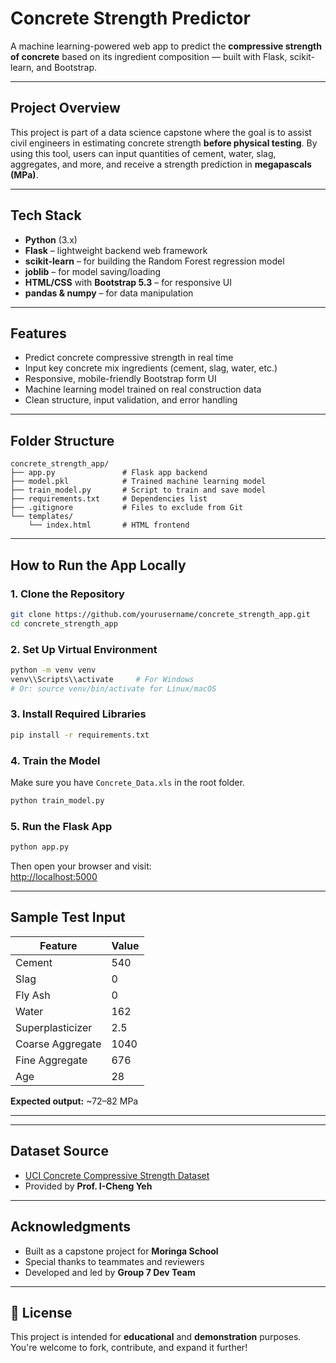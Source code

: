 #  Concrete Strength Predictor

A machine learning-powered web app to predict the **compressive strength of concrete** based on its ingredient composition — built with Flask, scikit-learn, and Bootstrap.

---

##  Project Overview

This project is part of a data science capstone where the goal is to assist civil engineers in estimating concrete strength **before physical testing**. By using this tool, users can input quantities of cement, water, slag, aggregates, and more, and receive a strength prediction in **megapascals (MPa)**.

---

##  Tech Stack

- **Python** (3.x)  
- **Flask** – lightweight backend web framework  
- **scikit-learn** – for building the Random Forest regression model  
- **joblib** – for model saving/loading  
- **HTML/CSS** with **Bootstrap 5.3** – for responsive UI  
- **pandas & numpy** – for data manipulation  

---

##  Features

-  Predict concrete compressive strength in real time  
-  Input key concrete mix ingredients (cement, slag, water, etc.)  
-  Responsive, mobile-friendly Bootstrap form UI  
-  Machine learning model trained on real construction data  
-  Clean structure, input validation, and error handling  

---

##  Folder Structure

```
concrete_strength_app/
├── app.py               # Flask app backend
├── model.pkl            # Trained machine learning model
├── train_model.py       # Script to train and save model
├── requirements.txt     # Dependencies list
├── .gitignore           # Files to exclude from Git
└── templates/
    └── index.html       # HTML frontend
```

---

##  How to Run the App Locally

### 1. Clone the Repository

```bash
git clone https://github.com/yourusername/concrete_strength_app.git
cd concrete_strength_app
```

### 2. Set Up Virtual Environment

```bash
python -m venv venv
venv\\Scripts\\activate     # For Windows
# Or: source venv/bin/activate for Linux/macOS
```

### 3. Install Required Libraries

```bash
pip install -r requirements.txt
```

### 4. Train the Model

Make sure you have `Concrete_Data.xls` in the root folder.

```bash
python train_model.py
```

### 5. Run the Flask App

```bash
python app.py
```

Then open your browser and visit:  
[http://localhost:5000](http://localhost:5000)

---

##  Sample Test Input

| Feature           | Value   |
|-------------------|---------|
| Cement            | 540     |
| Slag              | 0       |
| Fly Ash           | 0       |
| Water             | 162     |
| Superplasticizer  | 2.5     |
| Coarse Aggregate  | 1040    |
| Fine Aggregate    | 676     |
| Age               | 28      |

**Expected output:** ~72–82 MPa

---


---

##  Dataset Source

- [UCI Concrete Compressive Strength Dataset](https://archive.ics.uci.edu/ml/datasets/concrete+compressive+strength)  
- Provided by **Prof. I-Cheng Yeh**

---

##  Acknowledgments

- Built as a capstone project for **Moringa School**  
- Special thanks to teammates and reviewers  
- Developed and led by **Group 7 Dev Team** 

---

## 🪪 License

This project is intended for **educational** and **demonstration** purposes.  
You're welcome to fork, contribute, and expand it further!
